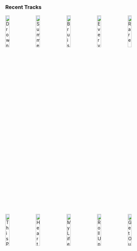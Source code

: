 ### Recent Tracks
[<img src='https://lastfm.freetls.fastly.net/i/u/300x300/50541f592baa8c147d2bfbce90a6c146.png' width='16%' height='16%' alt='Drown (feat. Clinton Kane)'>](https://www.last.fm/music/martin%2bgarrix/_/drown%2b%2528feat.%2bclinton%2bkane%2529)&nbsp;&nbsp;&nbsp;&nbsp;[<img src='https://lastfm.freetls.fastly.net/i/u/300x300/46c4aa14fc68c3bc2b7ab06e5ff2018e.png' width='16%' height='16%' alt='Summertime'>](https://www.last.fm/music/the%2bmowgli%2527s/_/summertime)&nbsp;&nbsp;&nbsp;&nbsp;[<img src='https://lastfm.freetls.fastly.net/i/u/300x300/d242c1481afbd502dc0c9ea668b107f0.png' width='16%' height='16%' alt='Bruises'>](https://www.last.fm/music/chairlift/_/bruises)&nbsp;&nbsp;&nbsp;&nbsp;[<img src='https://lastfm.freetls.fastly.net/i/u/300x300/dcd9b642fec54a00a4cb310fd9775608.jpg' width='16%' height='16%' alt='Everybody Wants to Rule the World'>](https://www.last.fm/music/tears%2bfor%2bfears/_/everybody%2bwants%2bto%2brule%2bthe%2bworld)&nbsp;&nbsp;&nbsp;&nbsp;[<img src='https://lastfm.freetls.fastly.net/i/u/300x300/b3ba379fdf95d9a2b835d9e048e9d8a3.jpg' width='16%' height='16%' alt='Rare'>](https://www.last.fm/music/vardaan%2barora/_/rare)&nbsp;&nbsp;&nbsp;&nbsp;<br>[<img src='https://lastfm.freetls.fastly.net/i/u/300x300/2a96cbd8b46e442fc41c2b86b821562f.png' width='16%' height='16%' alt='This Party'>](https://www.last.fm/music/houndmouth/_/this%2bparty)&nbsp;&nbsp;&nbsp;&nbsp;[<img src='https://lastfm.freetls.fastly.net/i/u/300x300/2a96cbd8b46e442fc41c2b86b821562f.png' width='16%' height='16%' alt='Heartworks'>](https://www.last.fm/music/wingtip/_/heartworks)&nbsp;&nbsp;&nbsp;&nbsp;[<img src='https://lastfm.freetls.fastly.net/i/u/300x300/02f6826242524a0abe9c2c8ebc05b4e5.jpg' width='16%' height='16%' alt='My Life'>](https://www.last.fm/music/billy%2bjoel/_/my%2blife)&nbsp;&nbsp;&nbsp;&nbsp;[<img src='https://lastfm.freetls.fastly.net/i/u/300x300/d549fa0fb0357366183e60e61b30db91.jpg' width='16%' height='16%' alt='Roll Up'>](https://www.last.fm/music/fitz%2band%2bthe%2btantrums/_/roll%2bup)&nbsp;&nbsp;&nbsp;&nbsp;[<img src='https://lastfm.freetls.fastly.net/i/u/300x300/7a6c968cbbdbd7dfe7a1eff9264825c5.jpg' width='16%' height='16%' alt='Get Out'>](https://www.last.fm/music/cruisr/_/get%2bout)&nbsp;&nbsp;&nbsp;&nbsp;<br>